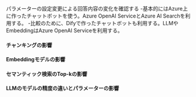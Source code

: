 パラメーターの設定変更による回答内容の変化を確認する
-基本的にはAzure上に作ったチャットボットを使う。Azure OpenAI ServiceとAzure AI Searchを利用する。
-比較のために、Difyで作ったチャットボットも利用する。LLMやEmbeddingはAzure OpenAI Serviceを利用する。

#### チャンキングの影響
#### Embeddingモデルの影響
#### セマンティック検索のTop-kの影響
#### LLMのモデルの精度の違いとパラメーターの影響





